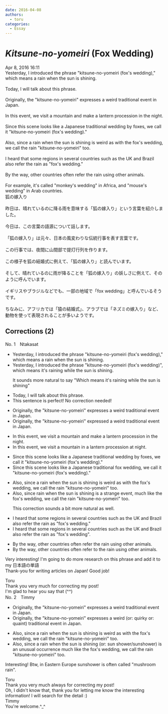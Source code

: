 ```yaml
---
date: 2016-04-08
authors:
  - toru
categories:
  - Essay
---
```


<h1 id="subject_show"><strong><em>Kitsune-no-yomeiri</strong></em> (Fox Wedding)</h1>
<div class="date">Apr 8, 2016 16:11</div>
<div id="post"><div id="body_show_ori">
Yesterday, I introduced the phrase "kitsune-no-yomeiri (fox's wedding)," which means a rain when the sun is shining.<br/><br/>Today, I will talk about this phrase.<br/><br/>Originally, the "kitsune-no-yomeiri" expresses a weird traditional event in Japan.<br/><br/>In this event, we visit a mountain and make a lantern procession in the night.<br/><br/>Since this scene looks like a Japanese traditional wedding by foxes, we call it "kitsune-no-yomeiri (fox's wedding)."<br/><br/>Also, since a rain when the sun is shining is weird as with the fox's wedding, we call the rain "kitsune-no-yomeiri" too.<br/><br/>I heard that some regions in several countries such as the UK and Brazil also refer the rain as "fox's wedding."<br/><br/>By the way, other countries often refer the rain using other animals.<br/><br/>For example, it's called "monkey's wedding" in Africa, and "mouse's wedding" in Arab countries.
</div></div>

<!-- more -->

<div id="post_ja"><div id="body_show_mo">
狐の嫁入り<br/><br/>昨日は、晴れているのに降る雨を意味する「狐の嫁入り」という言葉を紹介しました。<br/><br/>今日は、この言葉の語源について話します。<br/><br/>「狐の嫁入り」は元々、日本の風変わりな伝統行事を表す言葉です。<br/><br/>この行事では、夜間に山間部で提灯行列を作ります。<br/><br/>この様子を狐の結婚式に例えて、「狐の嫁入り」と読んでいます。<br/><br/>そして、晴れているのに雨が降ることを「狐の嫁入り」の妖しさに例えて、そのように呼んでいます。<br/><br/>イギリスやブラジルなどでも、一部の地域で「fox wedding」と呼んでいるそうです。<br/><br/>ちなみに、アフリカでは「猿の結婚式」、アラブでは「ネズミの嫁入り」など、動物を使って表現されることが多いようです。
</div></div>

## Corrections (2)
<div id="block"><div class="first_name"> No. 1　<span class="just_name">Ntakasat</span></div><div id="block2">
<ul class="correction_field">
<li class="incorrect">Yesterday, I introduced the phrase "kitsune-no-yomeiri (fox's wedding)," which means a rain when the sun is shining.</li>
<li class="corrected correct">
Yesterday, I introduced the phrase "kitsune-no-yomeiri (fox's wedding)", which means it's raining while the sun is shining.
<p class="correction_comment">It sounds more natural to say "Which means it's raining while the sun is shining"</p>
</li>
</ul>
<ul class="correction_field">
<li class="incorrect">Today, I will talk about this phrase.</li>
<li class="corrected perfect">This sentence is perfect! No correction needed!</li>
</ul>
<ul class="correction_field">
<li class="incorrect">Originally, the "kitsune-no-yomeiri" expresses a weird traditional event in Japan.</li>
<li class="corrected correct">
Originally, the "kitsune-no-yomeiri" expressed a weird traditional event in Japan.
</li>
</ul>
<ul class="correction_field">
<li class="incorrect">In this event, we visit a mountain and make a lantern procession in the night.</li>
<li class="corrected correct">
In this event, we visit a mountain in a lantern procession at night.
</li>
</ul>
<ul class="correction_field">
<li class="incorrect">Since this scene looks like a Japanese traditional wedding by foxes, we call it "kitsune-no-yomeiri (fox's wedding)."</li>
<li class="corrected correct">
Since this scene looks like a Japanese traditional fox wedding, we call it "kitsune-no-yomeiri (fox's wedding)."
</li>
</ul>
<ul class="correction_field">
<li class="incorrect">Also, since a rain when the sun is shining is weird as with the fox's wedding, we call the rain "kitsune-no-yomeiri" too.</li>
<li class="corrected correct">
Also, since rain when the sun is shining is a strange event, much like the fox's wedding, we call the rain "kitsune-no-yomeiri" too.
<p class="correction_comment">This correction sounds a bit more natural as well.</p>
</li>
</ul>
<ul class="correction_field">
<li class="incorrect">I heard that some regions in several countries such as the UK and Brazil also refer the rain as "fox's wedding."</li>
<li class="corrected correct">
I heard that some regions in several countries such as the UK and Brazil also refer the rain as "fox's wedding".
</li>
</ul>
<ul class="correction_field">
<li class="incorrect">By the way, other countries often refer the rain using other animals.</li>
<li class="corrected correct">
By the way, other countries often refer to the rain using other animals.
</li>
</ul>
<p class="comment_small">
 Very interesting! I'm going to do more research on this phrase and add it to my 日本語の単語
 <br/>
 Thank-you for writing articles on Japan! Good job!
</p>

</div><div class="name"><span class="just_name">Toru</span><br>
Thank you very much for correcting my post!<br/>I'm glad to hear you say that (^^)
</div>
</div>
<div id="block"><div class="first_name"> No. 2　<span class="just_name">Timmy</span></div><div id="block2">
<ul class="correction_field">
<li class="incorrect">Originally, the "kitsune-no-yomeiri" expresses a weird traditional event in Japan.</li>
<li class="corrected correct">
Originally, the "kitsune-no-yomeiri" expresses a weird (or: <span class="f_blue">quirky </span>or: <span class="f_blue">quaint</span>) traditional event in Japan.
</li>
</ul>
<ul class="correction_field">
<li class="incorrect">Also, since a rain when the sun is shining is weird as with the fox's wedding, we call the rain "kitsune-no-yomeiri" too.</li>
<li class="corrected correct">
Also, since a rain when the sun is shining (or: <span class="f_blue">sun shower</span>/<span class="f_blue">sunshower</span>) is a<span class="f_blue">n</span> <span class="f_blue">unusual occurrence</span> much like the fox's wedding, we call the rain "kitsune-no-yomeiri" too.
</li>
</ul>
<p class="comment_small">
 Interesting! Btw, in Eastern Europe sunshower is often called "mushroom rain".
</p>

</div><div class="name"><span class="just_name">Toru</span><br>
Thank you very much always for correcting my post!<br/>Oh, I didn't know that, thank you for letting me know the interesting information! I will search for the detail :)
</div>
<div class="name"><span class="just_name">Timmy</span><br>
You're welcome.^_^
</div>
</div>
